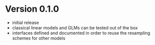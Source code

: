 Version 0.1.0
=========================

* initial release
* classical linear models and GLMs can be tested
  out of the box
* interfaces defined and documented in order to
  reuse the resampling schemes for other models